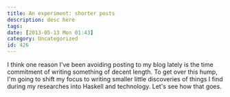 ```yaml
---
title: An experiment: shorter posts
description: desc here
tags: 
date: [2013-05-13 Mon 01:43]
category: Uncategorized
id: 426
---
```


I think one reason I've been avoiding posting to my blog lately is the time commitment of writing something of decent length.  To get over this hump, I'm going to shift my focus to writing smaller little discoveries of things I find during my researches into Haskell and technology.  Let's see how that goes.
